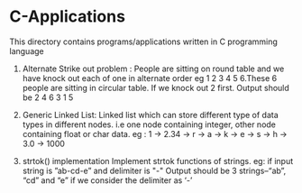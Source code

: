 # C-Applications
This directory contains programs/applications written in C programming language

1. Alternate Strike out problem : 
  People are sitting on round table and we have knock out each of one in alternate order eg 1 2 3 4 5 6.These 6 people are sitting in circular table. If we knock out 2 first. Output should be 2 4 6 3 1 5

2. Generic Linked List:
  Linked list which can store different type of data types in different nodes. i.e one node containing integer, other node containing float or char data. 
  eg : 1 -> 2.34 -> r -> a -> k -> e -> s -> h -> 3.0 -> 1000

3. strtok() implementation
  Implement strtok functions of strings.
  eg: if input string is ”ab-cd-e” and delimiter is "-"
  Output should be 3 strings–“ab”, “cd” and “e” if we consider the delimiter as ‘-’

